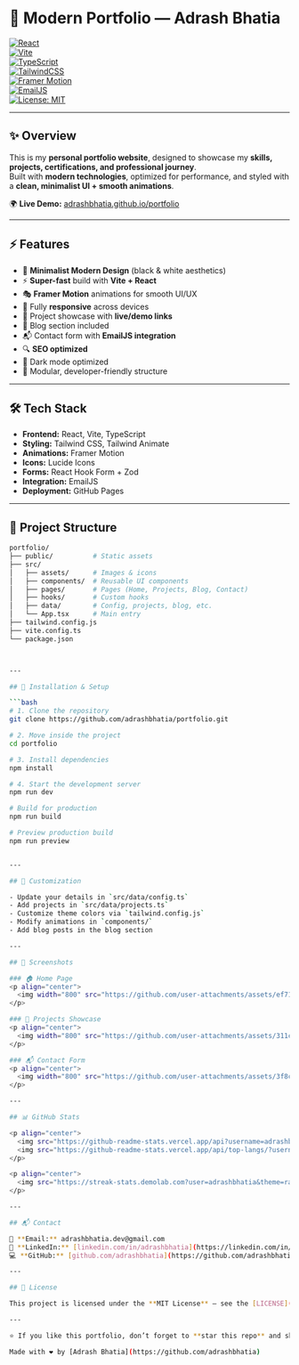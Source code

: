 # 🚀 Modern Portfolio — Adrash Bhatia  

[![React](https://img.shields.io/badge/React-18.3-blue?logo=react)](https://react.dev/)  
[![Vite](https://img.shields.io/badge/Vite-5.4-purple?logo=vite)](https://vitejs.dev/)  
[![TypeScript](https://img.shields.io/badge/TypeScript-5.5-blue?logo=typescript)](https://www.typescriptlang.org/)  
[![TailwindCSS](https://img.shields.io/badge/TailwindCSS-3.4-38BDF8?logo=tailwind-css)](https://tailwindcss.com/)  
[![Framer Motion](https://img.shields.io/badge/Framer_Motion-12.9-pink?logo=framer)](https://www.framer.com/motion/)  
[![EmailJS](https://img.shields.io/badge/EmailJS-Integration-orange?logo=gmail)](https://www.emailjs.com/)  
[![License: MIT](https://img.shields.io/badge/License-MIT-green.svg)](./LICENSE)  

---

## ✨ Overview  

This is my **personal portfolio website**, designed to showcase my **skills, projects, certifications, and professional journey**.  
Built with **modern technologies**, optimized for performance, and styled with a **clean, minimalist UI + smooth animations**.  

🌍 **Live Demo:** [adrashbhatia.github.io/portfolio](https://adrashbhatia.github.io/portfolio)  

---

## ⚡ Features  

- 🎨 **Minimalist Modern Design** (black & white aesthetics)  
- ⚡ **Super-fast** build with **Vite + React**  
- 🎭 **Framer Motion** animations for smooth UI/UX  
- 📱 Fully **responsive** across devices  
- 💼 Project showcase with **live/demo links**  
- 📝 Blog section included  
- 📬 Contact form with **EmailJS integration**  
- 🔍 **SEO optimized**  
- 🌙 Dark mode optimized  
- 🔧 Modular, developer-friendly structure  

---

## 🛠️ Tech Stack  

- **Frontend:** React, Vite, TypeScript  
- **Styling:** Tailwind CSS, Tailwind Animate  
- **Animations:** Framer Motion  
- **Icons:** Lucide Icons  
- **Forms:** React Hook Form + Zod  
- **Integration:** EmailJS  
- **Deployment:** GitHub Pages  

---

## 📂 Project Structure  

```bash
portfolio/
├── public/          # Static assets
├── src/
│   ├── assets/      # Images & icons
│   ├── components/  # Reusable UI components
│   ├── pages/       # Pages (Home, Projects, Blog, Contact)
│   ├── hooks/       # Custom hooks
│   ├── data/        # Config, projects, blog, etc.
│   └── App.tsx      # Main entry
├── tailwind.config.js
├── vite.config.ts
└── package.json



---

## 🚀 Installation & Setup  

```bash
# 1. Clone the repository
git clone https://github.com/adrashbhatia/portfolio.git

# 2. Move inside the project
cd portfolio

# 3. Install dependencies
npm install

# 4. Start the development server
npm run dev

# Build for production
npm run build

# Preview production build
npm run preview


---

## 🎨 Customization  

- Update your details in `src/data/config.ts`  
- Add projects in `src/data/projects.ts`  
- Customize theme colors via `tailwind.config.js`  
- Modify animations in `components/`  
- Add blog posts in the blog section  

---

## 📸 Screenshots  

### 🏠 Home Page  
<p align="center">  
  <img width="800" src="https://github.com/user-attachments/assets/ef711d7b-83dc-4877-81d0-7bc6b28a753c" alt="Home Page" />  
</p>  

### 💼 Projects Showcase  
<p align="center">  
  <img width="800" src="https://github.com/user-attachments/assets/311c61d9-b23c-45fe-bc1c-a7692f58c845" alt="Projects Showcase" />  
</p>  

### 📬 Contact Form  
<p align="center">  
  <img width="800" src="https://github.com/user-attachments/assets/3f8ca729-a0e8-455b-b3e5-691cf67794b4" alt="Contact Form" />  
</p>  

---

## 📊 GitHub Stats  

<p align="center">  
  <img src="https://github-readme-stats.vercel.app/api?username=adrashbhatia&show_icons=true&theme=radical" alt="GitHub Stats" height="160"/>  
  <img src="https://github-readme-stats.vercel.app/api/top-langs/?username=adrashbhatia&layout=compact&theme=radical" alt="Top Languages" height="160"/>  
</p>  

<p align="center">  
  <img src="https://streak-stats.demolab.com?user=adrashbhatia&theme=radical&border_radius=10" alt="GitHub Streak" />  
</p>  

---

## 📬 Contact  

📧 **Email:** adrashbhatia.dev@gmail.com  
🔗 **LinkedIn:** [linkedin.com/in/adrashbhatia](https://linkedin.com/in/adrashbhatia)  
💻 **GitHub:** [github.com/adrashbhatia](https://github.com/adrashbhatia)  

---

## 📝 License  

This project is licensed under the **MIT License** — see the [LICENSE](LICENSE) file for details.  

---

⭐ If you like this portfolio, don’t forget to **star this repo** and share it!  

Made with ❤️ by [Adrash Bhatia](https://github.com/adrashbhatia)  
